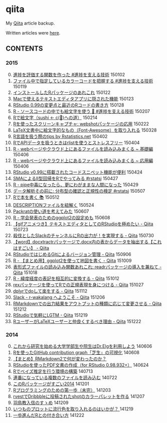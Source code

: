 # qiita

My [Qiita](https://qiita.com/) article backup.

Written articles were [here](http://qiita.com/uri).

## CONTENTS

### 2015

0. [進捗を評価する関数を作った #進捗を支える技術](http://qiita.com/uri/items/d470ba8d68bf9dabebd3) 150102
0. [ファイル中で指定しているカラーコードを把握する #進捗を支える技術](http://qiita.com/uri/items/54b2f055eee3298b2c3d) 150119
0. [インストールしたRパッケージのあれこれ](http://qiita.com/uri/items/8fa7e194013977899f86) 150122
0. [Macで使えるテキストエディタアプリに隠された機能](http://qiita.com/uri/items/883bd88875b6cb8e2bdb) 150123
0. [RStudio 0.99の変更点と最近のRコードの書き方](http://qiita.com/uri/items/a60f28d437c773010daf) 150128
0. [R - ソースコードの中でも絵文字を使う :rocket: #進捗を支える技術](http://qiita.com/uri/items/e27adda87bb0c32f18ff) 150207
0. [Rで絵文字（sushi <- c(:sushi:)への道）](http://qiita.com/uri/items/bcb702faef242bdd9820) 150214
0. [Rを使ったスクリーンキャプチャ: webshotパッケージの応用](http://qiita.com/uri/items/93c03e4be8b61957337e) 150222
0. [LaTeX文書中に絵文字的なもの（Font-Awesome）を取り入れる](http://qiita.com/uri/items/00afdd95e68d47fd917b) 150328
0. [R言語を扱う際のtips by Rstatistics.net](http://qiita.com/uri/items/19ad62594527a67d6783) 150402
0. [RでAPIデータを扱うときはrlistを使うとストレスフリー](http://qiita.com/uri/items/acd75391287014ca515f) 150404
0. [R - webページやクラウド上にあるファイルを読み込みまくる ~ 基礎編](http://qiita.com/uri/items/19159c7ff3f771cfa761) 150406
0. [R - webページやクラウド上にあるファイルを読み込みまくる ~ 応用編](http://qiita.com/uri/items/2e108d6fcbd80ef58444) 150406
0. [RStudio v0.99に搭載されたコードスニペット機能が便利](http://qiita.com/uri/items/50b651c2885b421e0ff4) 150424
0. [SMAによるII型回帰をRでやってみる #rstatsj](http://qiita.com/uri/items/f3f36795b7e6df778e83) 150427
0. [R - pipe中毒になったら、更にわがままな人間になった](http://qiita.com/uri/items/17c213bf2bca7c95b154) 150429
0. [データ解析その前に: 分布型の確認と正規性の検定 #rstatsj](http://qiita.com/uri/items/e656f90e9dda342c54bb) 150507
0. [Rで本を書く :books:](http://qiita.com/uri/items/9e5202e9851b48397450) 150512
0. [DESCRIPTIONファイルを紐解く](http://qiita.com/uri/items/752e1b7f6ecc8174c231) 150524
0. [Packratの使い道を考えてみた](http://qiita.com/uri/items/5d473a5df91954585e62) 150607
0. [R - 学会発表のためのggplot2の設定めも](http://qiita.com/uri/items/615653e83642d7e475de) 150608
0. [【gifアニメつき】テキストエディタとしてのRStudioを極めたい - Qiita](http://qiita.com/uri/items/a4a6e9abdbe9a913d657) 150723
0. [殺伐としたSlackのチャンネルにRの出力が！を実現する - Qiita](http://qiita.com/uri/items/acd9f1538098a407f865) 150730
0. [【word】docxtractrパッケージで.docx内の表からデータを抽出する【これはすごい】 - Qiita](http://qiita.com/uri/items/98b20d928a9d8c0645d2) 
0. [RStudioではじめるGitによるバージョン管理 - Qiita](http://qiita.com/uri/items/6b94609f156173ed43ed) 150906
0. [R - 【まとめ用】ggplot2を使って地図を書く - Qiita](http://qiita.com/uri/items/5e696b7e36ecfd4745bc) 151009
0. [表形式ファイルの読み込み関数あれこれ: readrパッケージの導入を兼ねて - Qiita](http://qiita.com/uri/items/9fdc5d831ff69a2d9128) 151018
0. [R - 緯度経度の表記を相互的に変換する - Qiita](http://qiita.com/uri/items/782753eb9113d908b2dc) 151012
0. [rexパッケージを使ってRでの正規表現を身につける - Qiita](http://qiita.com/uri/items/1aedc5030acc5d3691c2) 151027
0. [dplyrでdoして楽をする - Qiita](http://qiita.com/uri/items/27f1497778b4385acb25) 151112
0. [Slack - r-wakalang へようこそ - Qiita](http://qiita.com/uri/items/5583e91bb5301ed5a4ba) 151206
0. [RMarkdownでの出力結果をアウトプットの種類に応じて変更させる - Qiita](http://qiita.com/uri/items/cb36650f6864ed11a7ea) 151212
0. [RStudioで気軽にLGTM - Qiita](http://qiita.com/uri/items/dc3937e9efdeed1ea661) 151219
0. [RユーザーがLaTeXユーザーと仲良くするべき理由 - Qiita](http://qiita.com/uri/items/02883ef0f3e2962eac52) 151222

### 2014

0. [これから研究を始める大学学部生や院生はDr.Elgを利用しよう](http://qiita.com/uri/items/8eb4324f4c09f15e4b5b) 140606
0. [Rを使ったGitHub contribution graph「芝生」の可視化](http://qiita.com/uri/items/f62ae42af8c28a053ad7) 140608
0. [【まとめ】RMarkdown2で何が変わったのか？](http://qiita.com/uri/items/0c3b3f918f79b3e3e6d4)
0. [RStudioを使ったPDF文書の作成（for RStudio 0.98.932+）](http://qiita.com/uri/items/d9e50e8e5a37217a3f5d) 140624
0. [Rでベイズ推定を行う環境の構築](http://qiita.com/uri/items/2fd051c18a148f7d2a35) 140713
0. [連番になっている複数のファイルを読み込む](http://qiita.com/uri/items/e162302ce8a38b009660) 140722
0. [このRパッケージがすごい2014](http://qiita.com/uri/items/ce711ee6da76a1e11ca5) 141201
0. [Rプログラミングのための第一歩（未完）](http://qiita.com/uri/items/1245441ab179c6ee76f9) 141203
0. [rvestでDribbbleに投稿されたshotのカラーパレットを作る](http://qiita.com/uri/items/4fd3ee95ab40e66fe7a4) 141207
0. [羽鳥教入信のすゝめ](http://qiita.com/uri/items/a66b682507181baa0d50) 141209
0. [いつものプロットに流行色を取り入れるのはいかが？ ](http://qiita.com/uri/items/32a708d3e5395db604b6) 141219
0. [一歩進んだRとの付き合い方](http://qiita.com/uri/items/83804c9eb4a3cb9c6811) 141222